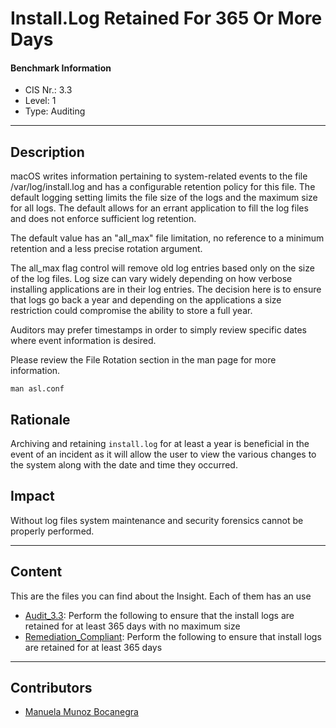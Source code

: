 # Install.Log Retained For 365 Or More Days
#### Benchmark Information
- CIS Nr.: 3.3
- Level: 1
- Type: Auditing
------------------------
## Description

macOS writes information pertaining to system-related events to the file /var/log/install.log and has a configurable retention policy for this file. The default logging setting limits the file size of the logs and the maximum size for all logs. The default allows for an errant application to fill the log files and does not enforce sufficient log retention. 

The default value has an "all_max" file limitation, no reference to a minimum retention and a less precise rotation argument.

The all_max flag control will remove old log entries based only on the size of the log files. Log size can vary widely depending on how verbose installing applications are in their log entries. The decision here is to ensure that logs go back a year and depending on the applications a size restriction could compromise the ability to store a full year.

Auditors may prefer timestamps in order to simply review specific dates where event information is desired.

Please review the File Rotation section in the man page for more information.

```man asl.conf```

## Rationale

Archiving and retaining ```install.log``` for at least a year is beneficial in the event of an incident as it will allow the user to view the various changes to the system along with the date and time they occurred.

## Impact

Without log files system maintenance and security forensics cannot be properly performed.

---
## Content
This are the files you can find about the Insight. Each of them has an use 
* [Audit_3.3](https://github.com/apfelwerk/JamfProtectInsights/blob/main/AuditingType/CIS_3.3_Install.Log%20Retained%20For%20365%20Or%20More%20Days/Audit_3.3.sh): Perform the following to ensure that the install logs are retained for at least 365 days with no maximum size
* [Remediation_Compliant](https://github.com/apfelwerk/JamfProtectInsights/blob/main/AuditingType/CIS_3.1_Security%20Auditing%20Enabled/Remediation_Compliant.sh): Perform the following to ensure that install logs are retained for at least 365 days
------------------------------------------------------------------------------------------------------------------------------------------------------------------------------------------------------------------------------------------------------------------------------------------------------------------------------
## Contributors
* [Manuela Munoz Bocanegra](https://github.com/manuelamunoz)


